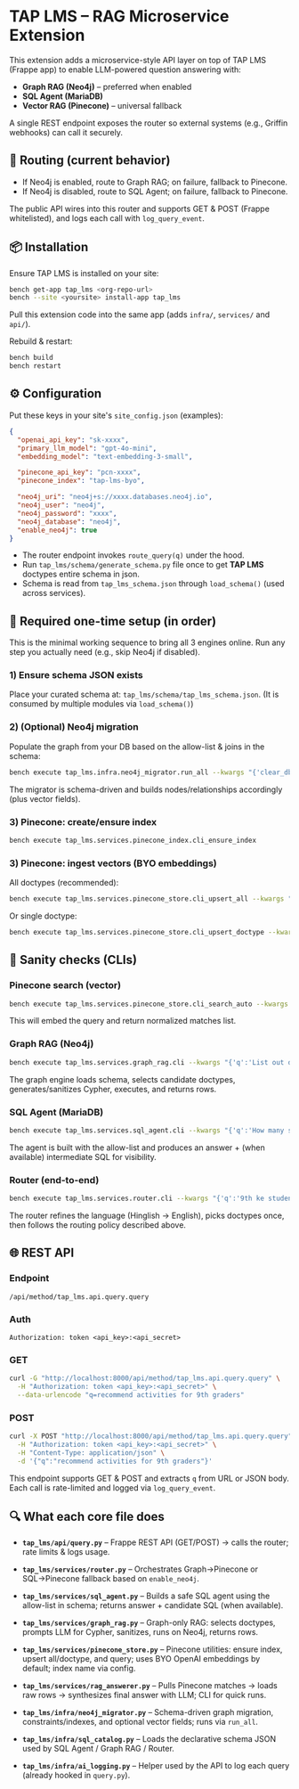 # TAP LMS – RAG Microservice Extension

This extension adds a microservice-style API layer on top of TAP LMS (Frappe app) to enable LLM-powered question answering with:

- **Graph RAG (Neo4j)** – preferred when enabled
- **SQL Agent (MariaDB)**
- **Vector RAG (Pinecone)** – universal fallback

A single REST endpoint exposes the router so external systems (e.g., Griffin webhooks) can call it securely.

## 🔀 Routing (current behavior)

- If Neo4j is enabled, route to Graph RAG; on failure, fallback to Pinecone.
- If Neo4j is disabled, route to SQL Agent; on failure, fallback to Pinecone.

 The public API wires into this router and supports GET & POST (Frappe whitelisted), and logs each call with `log_query_event`.

## 📦 Installation

Ensure TAP LMS is installed on your site:

```bash
bench get-app tap_lms <org-repo-url>
bench --site <yoursite> install-app tap_lms
```

Pull this extension code into the same app (adds `infra/`, `services/` and `api/`).

Rebuild & restart:

```bash
bench build
bench restart
```

## ⚙️ Configuration

Put these keys in your site's `site_config.json` (examples):

```json
{
  "openai_api_key": "sk-xxxx",
  "primary_llm_model": "gpt-4o-mini",
  "embedding_model": "text-embedding-3-small",

  "pinecone_api_key": "pcn-xxxx",
  "pinecone_index": "tap-lms-byo",

  "neo4j_uri": "neo4j+s://xxxx.databases.neo4j.io",
  "neo4j_user": "neo4j",
  "neo4j_password": "xxxx",
  "neo4j_database": "neo4j",
  "enable_neo4j": true
}
```

- The router endpoint invokes `route_query(q)` under the hood.
- Run `tap_lms/schema/generate_schema.py` file once to get **TAP LMS** doctypes entire schema in json. 
- Schema is read from `tap_lms_schema.json` through `load_schema()` (used across services).

## 🧭 Required one-time setup (in order)

This is the minimal working sequence to bring all 3 engines online.
Run any step you actually need (e.g., skip Neo4j if disabled).

### 1) Ensure schema JSON exists

Place your curated schema at: `tap_lms/schema/tap_lms_schema.json`.
(It is consumed by multiple modules via `load_schema()`)

### 2) (Optional) Neo4j migration

Populate the graph from your DB based on the allow-list & joins in the schema:

```bash
bench execute tap_lms.infra.neo4j_migrator.run_all --kwargs "{'clear_db': False}"
```

The migrator is schema-driven and builds nodes/relationships accordingly (plus vector fields).

### 3) Pinecone: create/ensure index

```bash
bench execute tap_lms.services.pinecone_index.cli_ensure_index
```

### 3) Pinecone: ingest vectors (BYO embeddings)

All doctypes (recommended):

```bash
bench execute tap_lms.services.pinecone_store.cli_upsert_all --kwargs "{'group_records': 120}"
```

Or single doctype:

```bash
bench execute tap_lms.services.pinecone_store.cli_upsert_doctype --kwargs "{'doctype':'Student','group_records':100}"
```

## 🧪 Sanity checks (CLIs)

### Pinecone search (vector)

```bash
bench execute tap_lms.services.pinecone_store.cli_search_auto --kwargs "{'q':'recommend activities for 9th graders','k':8,'route_top_n':4}"
```

This will embed the query and return normalized matches list.

### Graph RAG (Neo4j)

```bash
bench execute tap_lms.services.graph_rag.cli --kwargs "{'q':'List out distribution of students school wise'}"
```

The graph engine loads schema, selects candidate doctypes, generates/sanitizes Cypher, executes, and returns rows.

### SQL Agent (MariaDB)

```bash
bench execute tap_lms.services.sql_agent.cli --kwargs "{'q':'How many students are in grade 9?'}"
```

The agent is built with the allow-list and produces an answer + (when available) intermediate SQL for visibility.

### Router (end-to-end)

```bash
bench execute tap_lms.services.router.cli --kwargs "{'q':'9th ke students k liye activities suggest karo'}"
```

The router refines the language (Hinglish → English), picks doctypes once, then follows the routing policy described above.

## 🌐 REST API

### Endpoint

```
/api/method/tap_lms.api.query.query
```

### Auth

```
Authorization: token <api_key>:<api_secret>
```

### GET

```bash
curl -G "http://localhost:8000/api/method/tap_lms.api.query.query" \
  -H "Authorization: token <api_key>:<api_secret>" \
  --data-urlencode "q=recommend activities for 9th graders"
```

### POST

```bash
curl -X POST "http://localhost:8000/api/method/tap_lms.api.query.query" \
  -H "Authorization: token <api_key>:<api_secret>" \
  -H "Content-Type: application/json" \
  -d '{"q":"recommend activities for 9th graders"}'
```

This endpoint supports GET & POST and extracts `q` from URL or JSON body.
Each call is rate-limited and logged via `log_query_event`.

## 🔍 What each core file does

- **`tap_lms/api/query.py`** – Frappe REST API (GET/POST) → calls the router; rate limits & logs usage.

- **`tap_lms/services/router.py`** – Orchestrates Graph→Pinecone or SQL→Pinecone fallback based on `enable_neo4j`.

- **`tap_lms/services/sql_agent.py`** – Builds a safe SQL agent using the allow-list in schema; returns answer + candidate SQL (when available).

- **`tap_lms/services/graph_rag.py`** – Graph-only RAG: selects doctypes, prompts LLM for Cypher, sanitizes, runs on Neo4j, returns rows.

- **`tap_lms/services/pinecone_store.py`** – Pinecone utilities: ensure index, upsert all/doctype, and query; uses BYO OpenAI embeddings by default; index name via config.

- **`tap_lms/services/rag_answerer.py`** – Pulls Pinecone matches → loads raw rows → synthesizes final answer with LLM; CLI for quick runs.

- **`tap_lms/infra/neo4j_migrator.py`** – Schema-driven graph migration, constraints/indexes, and optional vector fields; runs via `run_all`.

- **`tap_lms/infra/sql_catalog.py`** – Loads the declarative schema JSON used by SQL Agent / Graph RAG / Router.

- **`tap_lms/infra/ai_logging.py`** – Helper used by the API to log each query (already hooked in `query.py`).
